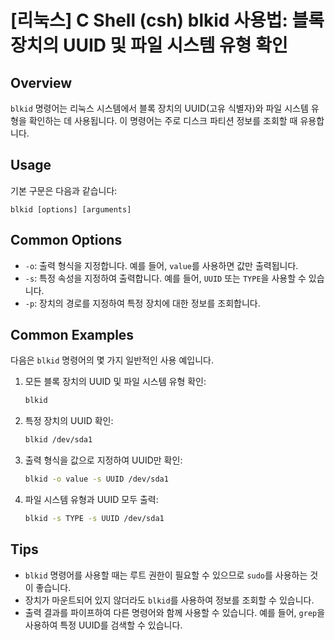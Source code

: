 # [리눅스] C Shell (csh) blkid 사용법: 블록 장치의 UUID 및 파일 시스템 유형 확인

## Overview
`blkid` 명령어는 리눅스 시스템에서 블록 장치의 UUID(고유 식별자)와 파일 시스템 유형을 확인하는 데 사용됩니다. 이 명령어는 주로 디스크 파티션 정보를 조회할 때 유용합니다.

## Usage
기본 구문은 다음과 같습니다:

```
blkid [options] [arguments]
```

## Common Options
- `-o`: 출력 형식을 지정합니다. 예를 들어, `value`를 사용하면 값만 출력됩니다.
- `-s`: 특정 속성을 지정하여 출력합니다. 예를 들어, `UUID` 또는 `TYPE`을 사용할 수 있습니다.
- `-p`: 장치의 경로를 지정하여 특정 장치에 대한 정보를 조회합니다.

## Common Examples
다음은 `blkid` 명령어의 몇 가지 일반적인 사용 예입니다.

1. 모든 블록 장치의 UUID 및 파일 시스템 유형 확인:
   ```bash
   blkid
   ```

2. 특정 장치의 UUID 확인:
   ```bash
   blkid /dev/sda1
   ```

3. 출력 형식을 값으로 지정하여 UUID만 확인:
   ```bash
   blkid -o value -s UUID /dev/sda1
   ```

4. 파일 시스템 유형과 UUID 모두 출력:
   ```bash
   blkid -s TYPE -s UUID /dev/sda1
   ```

## Tips
- `blkid` 명령어를 사용할 때는 루트 권한이 필요할 수 있으므로 `sudo`를 사용하는 것이 좋습니다.
- 장치가 마운트되어 있지 않더라도 `blkid`를 사용하여 정보를 조회할 수 있습니다.
- 출력 결과를 파이프하여 다른 명령어와 함께 사용할 수 있습니다. 예를 들어, `grep`을 사용하여 특정 UUID를 검색할 수 있습니다.